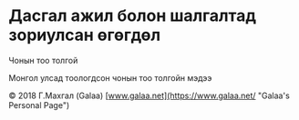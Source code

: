 # Дасгал ажил болон шалгалтад зориулсан өгөгдөл

Чонын тоо толгой

Монгол улсад тоологдсон чонын тоо толгойн мэдээ

© 2018 Г.Махгал (Galaa) [www.galaa.net](https://www.galaa.net/ "Galaa's Personal Page")
